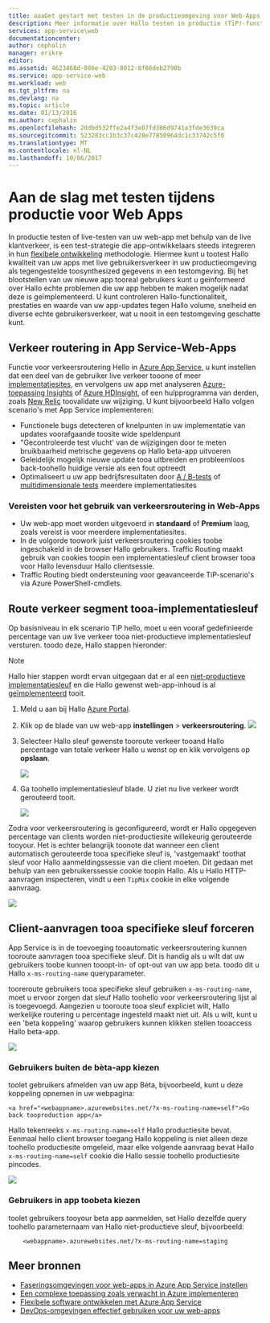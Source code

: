 ```yaml
---
title: aaaGet gestart met testen in de productieomgeving voor Web-Apps
description: Meer informatie over Hallo testen in productie (TiP)-functie in Azure App Service Web Apps.
services: app-service\web
documentationcenter: 
author: cephalin
manager: erikre
editor: 
ms.assetid: 4623468d-886e-4203-8012-8f86deb2790b
ms.service: app-service-web
ms.workload: web
ms.tgt_pltfrm: na
ms.devlang: na
ms.topic: article
ms.date: 01/13/2016
ms.author: cephalin
ms.openlocfilehash: 2ddbd532ffe2a4f3e07fd386d9741a3fde3639ca
ms.sourcegitcommit: 523283cc1b3c37c428e77850964dc1c33742c5f0
ms.translationtype: MT
ms.contentlocale: nl-NL
ms.lasthandoff: 10/06/2017
---
```

# <a name="get-started-with-test-in-production-for-web-apps"></a>Aan de slag met testen tijdens productie voor Web Apps
In productie testen of live-testen van uw web-app met behulp van de live klantverkeer, is een test-strategie die app-ontwikkelaars steeds integreren in hun [flexibele ontwikkeling](https://en.wikipedia.org/wiki/Agile_software_development) methodologie. Hiermee kunt u tootest Hallo kwaliteit van uw apps met live gebruikersverkeer in uw productieomgeving als tegengestelde toosynthesized gegevens in een testomgeving. Bij het blootstellen van uw nieuwe app tooreal gebruikers kunt u geïnformeerd over Hallo echte problemen die uw app hebben te maken mogelijk nadat deze is geïmplementeerd. U kunt controleren Hallo-functionaliteit, prestaties en waarde van uw app-updates tegen Hallo volume, snelheid en diverse echte gebruikersverkeer, wat u nooit in een testomgeving geschatte kunt.

## <a name="traffic-routing-in-app-service-web-apps"></a>Verkeer routering in App Service-Web-Apps
Functie voor verkeersroutering Hello in [Azure App Service](http://go.microsoft.com/fwlink/?LinkId=529714), u kunt instellen dat een deel van de gebruiker live verkeer tooone of meer [implementatiesites](web-sites-staged-publishing.md), en vervolgens uw app met analyseren [Azure-toepassing Insights](/services/application-insights/) of [Azure HDInsight](/services/hdinsight/), of een hulpprogramma van derden, zoals [New Relic](/marketplace/partners/newrelic/newrelic/) toovalidate uw wijziging. U kunt bijvoorbeeld Hallo volgen scenario's met App Service implementeren:

* Functionele bugs detecteren of knelpunten in uw implementatie van updates voorafgaande toosite wide speldenpunt
* "Gecontroleerde test vlucht' van de wijzigingen door te meten bruikbaarheid metrische gegevens op Hallo beta-app uitvoeren
* Geleidelijk mogelijk nieuwe update tooa uitbreiden en probleemloos back-toohello huidige versie als een fout optreedt 
* Optimaliseert u uw app bedrijfsresultaten door [A / B-tests](https://en.wikipedia.org/wiki/A/B_testing) of [multidimensionale tests](https://en.wikipedia.org/wiki/Multivariate_testing_in_marketing) meerdere implementatiesites

### <a name="requirements-for-using-traffic-routing-in-web-apps"></a>Vereisten voor het gebruik van verkeersroutering in Web-Apps
* Uw web-app moet worden uitgevoerd in **standaard** of **Premium** laag, zoals vereist is voor meerdere implementatiesites.
* In de volgorde toowork juist verkeersroutering cookies toobe ingeschakeld in de browser Hallo gebruikers. Traffic Routing maakt gebruik van cookies toopin een implementatiesleuf client browser tooa voor Hallo levensduur Hallo clientsessie.
* Traffic Routing biedt ondersteuning voor geavanceerde TiP-scenario's via Azure PowerShell-cmdlets.

## <a name="route-traffic-segment-tooa-deployment-slot"></a>Route verkeer segment tooa-implementatiesleuf
Op basisniveau in elk scenario TiP hello, moet u een vooraf gedefinieerde percentage van uw live verkeer tooa niet-productieve implementatiesleuf versturen. toodo deze, Hallo stappen hieronder:

> [!NOTE]
> Hallo hier stappen wordt ervan uitgegaan dat er al een [niet-productieve implementatiesleuf](web-sites-staged-publishing.md) en die Hallo gewenst web-app-inhoud is al [geïmplementeerd](web-sites-deploy.md) tooit.
> 
> 

1. Meld u aan bij Hallo [Azure Portal](https://portal.azure.com/).
2. Klik op de blade van uw web-app **instellingen** > **verkeersroutering**.
   ![](./media/app-service-web-test-in-production/01-traffic-routing.png)
3. Selecteer Hallo sleuf gewenste tooroute verkeer tooand Hallo percentage van totale verkeer Hallo u wenst op en klik vervolgens op **opslaan**.
   
    ![](./media/app-service-web-test-in-production/02-select-slot.png)
4. Ga toohello implementatiesleuf blade. U ziet nu live verkeer wordt gerouteerd tooit.
   
    ![](./media/app-service-web-test-in-production/03-traffic-routed.png)

Zodra voor verkeersroutering is geconfigureerd, wordt er Hallo opgegeven percentage van clients worden niet-productiesite willekeurig gerouteerde tooyour. Het is echter belangrijk toonote dat wanneer een client automatisch gerouteerde tooa specifieke sleuf is, 'vastgemaakt' toothat sleuf voor Hallo aanmeldingssessie van die client moeten. Dit gedaan met behulp van een gebruikerssessie cookie toopin Hallo. Als u Hallo HTTP-aanvragen inspecteren, vindt u een `TipMix` cookie in elke volgende aanvraag.

![](./media/app-service-web-test-in-production/04-tip-cookie.png)

## <a name="force-client-requests-tooa-specific-slot"></a>Client-aanvragen tooa specifieke sleuf forceren
App Service is in de toevoeging tooautomatic verkeersroutering kunnen tooroute aanvragen tooa specifieke sleuf. Dit is handig als u wilt dat uw gebruikers toobe kunnen tooopt-in- of opt-out van uw app beta. toodo dit u Hallo `x-ms-routing-name` queryparameter.

tooreroute gebruikers tooa specifieke sleuf gebruiken `x-ms-routing-name`, moet u ervoor zorgen dat sleuf Hallo toohello voor verkeersroutering lijst al is toegevoegd. Aangezien u tooroute tooa sleuf expliciet wilt, Hallo werkelijke routering u percentage ingesteld maakt niet uit. Als u wilt, kunt u een 'beta koppeling' waarop gebruikers kunnen klikken stellen tooaccess Hallo beta-app.

![](./media/app-service-web-test-in-production/06-enable-x-ms-routing-name.png)

### <a name="opt-users-out-of-beta-app"></a>Gebruikers buiten de bèta-app kiezen
toolet gebruikers afmelden van uw app Bèta, bijvoorbeeld, kunt u deze koppeling opnemen in uw webpagina:

    <a href="<webappname>.azurewebsites.net/?x-ms-routing-name=self">Go back tooproduction app</a>

Hallo tekenreeks `x-ms-routing-name=self` Hallo productiesite bevat. Eenmaal hello client browser toegang Hallo koppeling is niet alleen deze toohello productiesite omgeleid, maar elke volgende aanvraag bevat Hallo `x-ms-routing-name=self` cookie die Hallo sessie toohello productiesite pincodes.

![](./media/app-service-web-test-in-production/05-access-production-slot.png)

### <a name="opt-users-in-toobeta-app"></a>Gebruikers in app toobeta kiezen
toolet gebruikers tooyour beta app aanmelden, set Hallo dezelfde query toohello parameternaam van Hallo niet-productieve sleuf, bijvoorbeeld:

        <webappname>.azurewebsites.net/?x-ms-routing-name=staging

## <a name="more-resources"></a>Meer bronnen
* [Faseringsomgevingen voor web-apps in Azure App Service instellen](web-sites-staged-publishing.md)
* [Een complexe toepassing zoals verwacht in Azure implementeren](app-service-deploy-complex-application-predictably.md)
* [Flexibele software ontwikkelen met Azure App Service](app-service-agile-software-development.md)
* [DevOps-omgevingen effectief gebruiken voor uw web-apps](app-service-web-staged-publishing-realworld-scenarios.md)

